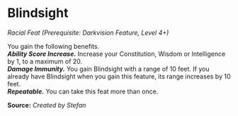 # Blindsight
*Racial Feat (Prerequisite: Darkvision Feature, Level 4+)*  

You gain the following benefits.  
***Ability Score Increase.*** Increase your Constitution, Wisdom or Intelligence by 1, to a maximum of 20.  
***Damage Immunity.*** You gain Blindsight with a range of 10 feet. If you already have Blindsight when you gain this feature, its range increases by 10 feet.  
***Repeatable.*** You can take this feat more than once.



**Source:** *Created by Stefan*